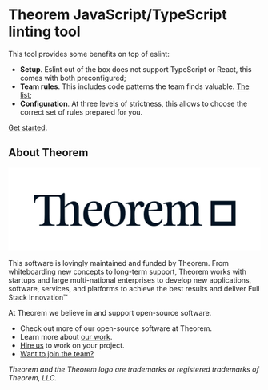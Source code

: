 # Theorem JavaScript/TypeScript linting tool

This tool provides some benefits on top of eslint:

- **Setup**. Eslint out of the box does not support TypeScript or React, this comes with both preconfigured;
- **Team rules**. This includes code patterns the team finds valuable. [The list](./src/rules);
- **Configuration**. At three levels of strictness, this allows to choose the correct set of rules prepared for you.

[Get started](./docs/setup.md).

## About Theorem

![Theorem](docs/images/theorem.jpg)

This software is lovingly maintained and funded by Theorem.
From whiteboarding new concepts to long-term support, Theorem works with startups and large multi-national enterprises to develop new applications, software, services, and platforms to achieve the best results and deliver Full Stack Innovation™

At Theorem we believe in and support open-source software.

- Check out more of our open-source software at Theorem.
- Learn more about [our work](https://theorem.co/portfolio).
- [Hire us](https://theorem.co/contact) to work on your project.
- [Want to join the team?](https://theorem.co/careers)

_Theorem and the Theorem logo are trademarks or registered trademarks of Theorem, LLC._

